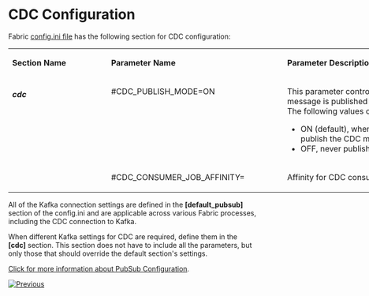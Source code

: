 # CDC Configuration

Fabric [config.ini file](/articles/02_fabric_architecture/05_fabric_main_configuration_files.md#configini) has the following section for CDC configuration:

<table style="width: 900px;">
<tbody>
<tr>
<td style="width: 200px;" valign="top">
<p><strong>Section Name</strong></p>
</td>
<td style="width: 350px;">
<p><strong>Parameter Name</strong></p>
</td>
<td style="width: 350px;">
<p><strong>Parameter Description</strong></p>
</td>
</tr>
<tr>
<td style="width: 178.906px;" rowspan="2" valign="top">
<h5>cdc</h5>
</td>
<td style="width: 349.531px;" valign="top">
<p>#CDC_PUBLISH_MODE=ON</p>
</td>
<td style="width: 335.562px;" valign="top">
<p>This parameter controls whether a CDC message is published to external systems. The following values can be set:</p>
<ul>
<li>ON (default), when implemented, publish the CDC message.</li>
<li>OFF, never publish the CDC message.</li>
</ul>
</td>
</tr>
<tr>
<td style="width: 349.531px;" valign="top">
<p>#CDC_CONSUMER_JOB_AFFINITY=</p>
</td>
<td style="width: 335.562px;" valign="top">
<p>Affinity for CDC consumer job</p>
</td>
</tr>
</tbody>
</table>

All of the Kafka connection settings are defined in the **[default_pubsub]** section of the config.ini and are applicable across various Fabric processes, including the CDC connection to Kafka.

When different Kafka settings for CDC are required, define them in the **[cdc]** section. This section does not have to include all the parameters, but only those that should override the default section's settings. 

[Click for more information about PubSub Configuration](/articles/24_non_DB_interfaces/02a_pubsub_config.md).



[![Previous](/articles/images/Previous.png)](05_cdc_consumers_implementation.md)

